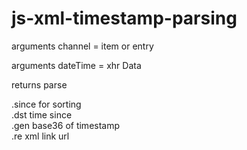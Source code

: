 # js-xml-timestamp-parsing

arguments channel = item or entry<br>

arguments dateTime = xhr Data

returns parse<br>

.since for sorting<br>
.dst time since<br>
.gen base36 of timestamp<br>
.re xml link url
